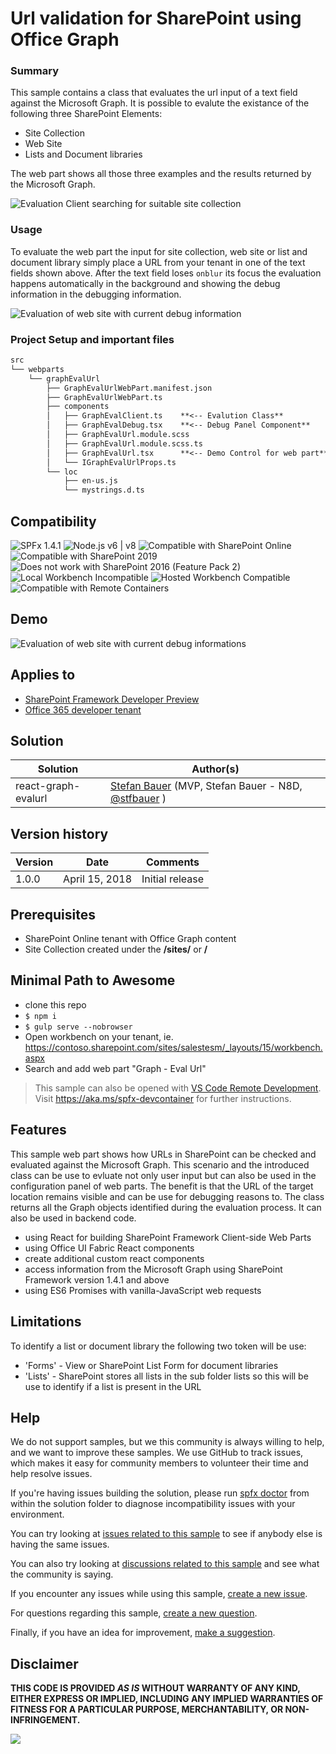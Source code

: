 # Url validation for SharePoint using Office Graph

### Summary 
This sample contains a class that evaluates the url input of a text field against the Microsoft Graph. It is possible to evalute the existance of the following three SharePoint Elements:

* Site Collection
* Web Site
* Lists and Document libraries

The web part shows all those three examples and the results returned by the Microsoft Graph.

![Evaluation Client searching for suitable site collection][figure1]

### Usage

To evaluate the web part the input for site collection, web site or list and document library simply place a URL from your tenant in one of the text fields shown above. After the text field loses `onblur` its focus the evaluation happens automatically in the background and showing the debug information in the debugging information.

![Evaluation of web site with current debug information][figure2]

### Project Setup and important files

```txt
src
└── webparts
    └── graphEvalUrl
        ├── GraphEvalUrlWebPart.manifest.json
        ├── GraphEvalUrlWebPart.ts
        ├── components
        │   ├── GraphEvalClient.ts    **<-- Evalution Class**
        │   ├── GraphEvalDebug.tsx    **<-- Debug Panel Component**
        │   ├── GraphEvalUrl.module.scss
        │   ├── GraphEvalUrl.module.scss.ts
        │   ├── GraphEvalUrl.tsx      **<-- Demo Control for web part**
        │   └── IGraphEvalUrlProps.ts
        └── loc
            ├── en-us.js
            └── mystrings.d.ts
```

## Compatibility

![SPFx 1.4.1](https://img.shields.io/badge/SPFx-1.4.1-green.svg)
![Node.js v6 | v8](https://img.shields.io/badge/Node.js-LTS%206.x%20%7C%20v8-green.svg)
![Compatible with SharePoint Online](https://img.shields.io/badge/SharePoint%20Online-Compatible-green.svg)
![Compatible with SharePoint 2019](https://img.shields.io/badge/SharePoint%20Server%202019-Compatible-green.svg)
![Does not work with SharePoint 2016 (Feature Pack 2)](https://img.shields.io/badge/SharePoint%20Server%202016%20(Feature%20Pack%202)-Incompatible-red.svg "SharePoint Server 2016 Feature Pack 2 requires SPFx 1.1")
![Local Workbench Incompatible](https://img.shields.io/badge/Local%20Workbench-Incompatible-red.svg "Requires access to Microsoft Graph")
![Hosted Workbench Compatible](https://img.shields.io/badge/Hosted%20Workbench-Compatible-green.svg)
![Compatible with Remote Containers](https://img.shields.io/badge/Remote%20Containers-Compatible-green.svg)


## Demo
![Evaluation of web site with current debug informations][figure3]

## Applies to

* [SharePoint Framework Developer Preview](https://docs.microsoft.com/sharepoint/dev/spfx/sharepoint-framework-overview)
* [Office 365 developer tenant](https://docs.microsoft.com/sharepoint/dev/spfx/set-up-your-developer-tenant)


## Solution

Solution|Author(s)
--------|---------
react-graph-evalurl|[Stefan Bauer](https://github.com/n8design) (MVP, Stefan Bauer - N8D, [@stfbauer](https://twitter.com/stfbauer) )

## Version history

Version|Date|Comments
-------|----|--------
1.0.0|April 15, 2018|Initial release

## Prerequisites

- SharePoint Online tenant with Office Graph content
- Site Collection created under the **/sites/** or **/**

## Minimal Path to Awesome

- clone this repo
- `$ npm i`
- `$ gulp serve --nobrowser`
- Open workbench on your tenant, ie. https://contoso.sharepoint.com/sites/salestesm/_layouts/15/workbench.aspx
- Search and add web part "Graph - Eval Url"

>  This sample can also be opened with [VS Code Remote Development](https://code.visualstudio.com/docs/remote/remote-overview). Visit https://aka.ms/spfx-devcontainer for further instructions.

## Features

This sample web part shows how URLs in SharePoint can be checked and evaluated against the Microsoft Graph. This scenario and the introduced class can be use to evluate not only user input but can also be used in the configuration panel of web parts. The benefit is that the URL of the target location remains visible and can be use for debugging reasons to.
The class returns all the Graph objects identified during the evaluation process. It can also be used in backend code.

- using React for building SharePoint Framework Client-side Web Parts
- using Office UI Fabric React components
- create additional custom react components
- access information from the Microsoft Graph using SharePoint Framework version 1.4.1 and above
- using ES6 Promises with vanilla-JavaScript web requests

## Limitations
To identify a list or document library the following two token will be use:

* 'Forms' - View or SharePoint List Form for document libraries
* 'Lists' - SharePoint stores all lists in the sub folder lists so this will be use to identify if a list is present in the URL


## Help

We do not support samples, but we this community is always willing to help, and we want to improve these samples. We use GitHub to track issues, which makes it easy for  community members to volunteer their time and help resolve issues.

If you're having issues building the solution, please run [spfx doctor](https://pnp.github.io/cli-microsoft365/cmd/spfx/spfx-doctor/) from within the solution folder to diagnose incompatibility issues with your environment.

You can try looking at [issues related to this sample](https://github.com/pnp/sp-dev-fx-webparts/issues?q=label%3A%22sample%3A%20react-graph-evalurl") to see if anybody else is having the same issues.

You can also try looking at [discussions related to this sample](https://github.com/pnp/sp-dev-fx-webparts/discussions?discussions_q=react-graph-evalurl) and see what the community is saying.

If you encounter any issues while using this sample, [create a new issue](https://github.com/pnp/sp-dev-fx-webparts/issues/new?assignees=&labels=Needs%3A+Triage+%3Amag%3A%2Ctype%3Abug-suspected%2Csample%3A%20react-graph-evalurl&template=bug-report.yml&sample=react-graph-evalurl&authors=@n8design&title=react-graph-evalurl%20-%20).

For questions regarding this sample, [create a new question](https://github.com/pnp/sp-dev-fx-webparts/issues/new?assignees=&labels=Needs%3A+Triage+%3Amag%3A%2Ctype%3Aquestion%2Csample%3A%20react-graph-evalurl&template=question.yml&sample=react-graph-evalurl&authors=@n8design&title=react-graph-evalurl%20-%20).

Finally, if you have an idea for improvement, [make a suggestion](https://github.com/pnp/sp-dev-fx-webparts/issues/new?assignees=&labels=Needs%3A+Triage+%3Amag%3A%2Ctype%3Aenhancement%2Csample%3A%20react-graph-evalurl&template=question.yml&sample=react-graph-evalurl&authors=@n8design&title=react-graph-evalurl%20-%20).

## Disclaimer

**THIS CODE IS PROVIDED *AS IS* WITHOUT WARRANTY OF ANY KIND, EITHER EXPRESS OR IMPLIED, INCLUDING ANY IMPLIED WARRANTIES OF FITNESS FOR A PARTICULAR PURPOSE, MERCHANTABILITY, OR NON-INFRINGEMENT.**


<img src="https://pnptelemetry.azurewebsites.net/sp-dev-fx-webparts/samples/react-graph-evalurl" />

[figure1]: ./assets/evaluation-client-searching-for-site-collection.png
[figure2]: ./assets/eval-web-after-site-collection.png
[figure3]: ./assets/url-graph-eval.gif
